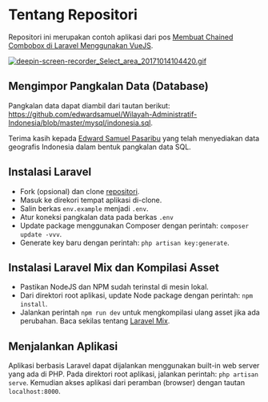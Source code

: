 # Tentang Repositori
Repositori ini merupakan contoh aplikasi dari pos [Membuat Chained Combobox di Laravel Menggunakan VueJS](https://www.laravel.web.id/2017/05/04/membuat-chained-combobox-di-laravel-menggunakan-vuejs/).

[![deepin-screen-recorder_Select_area_20171014104420.gif](https://s1.postimg.org/6aujydvkcf/deepin-screen-recorder_Select_area_20171014104420.gif)](https://postimg.org/image/2glsffdmez/)

## Mengimpor Pangkalan Data (Database)
Pangkalan data dapat diambil dari tautan berikut: https://github.com/edwardsamuel/Wilayah-Administratif-Indonesia/blob/master/mysql/indonesia.sql.

Terima kasih kepada [Edward Samuel Pasaribu](https://github.com/edwardsamuel) yang telah menyediakan data geografis Indonesia dalam bentuk pangkalan data SQL.

## Instalasi Laravel
- Fork (opsional) dan clone [repositori](https://github.com/laravel-id/chained-combobox.git).
- Masuk ke direkori tempat aplikasi di-clone. 
- Salin berkas ```env.example``` menjadi ```.env```.
- Atur koneksi pangkalan data pada berkas ```.env```
- Update package menggunakan Composer dengan perintah: ```composer update -vvv```.
- Generate key baru dengan perintah: ```php artisan key:generate```.

## Instalasi Laravel Mix dan Kompilasi Asset
- Pastikan NodeJS dan NPM sudah terinstal di mesin lokal.
- Dari direktori root aplikasi, update Node package dengan perintah: ```npm install```.
- Jalankan perintah ```npm run dev``` untuk mengkompilasi ulang asset jika ada perubahan. Baca sekilas tentang [Laravel Mix](https://www.laravel.web.id/2017/02/13/laravel-mix-untuk-stand-alone-project/).

## Menjalankan Aplikasi
Aplikasi berbasis Laravel dapat dijalankan menggunakan built-in web server yang ada di PHP. Pada direktori root aplikasi, jalankan perintah: ```php artisan serve```. Kemudian akses aplikasi dari peramban (browser) dengan tautan ```localhost:8000```.
